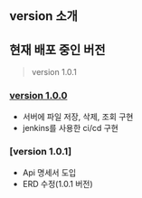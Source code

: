 ## version 소개

## 현재 배포 중인 버전
> version 1.0.1

### [version 1.0.0](https://github.com/dkssudrhd/HanS3/blob/main/%EB%B2%84%EC%A0%84%20%EC%86%8C%EA%B0%9C/version/version%201.0.0.md)
- 서버에 파일 저장, 삭제, 조회 구현
- jenkins를 사용한 ci/cd 구현

### [version 1.0.1]
- Api 명세서 도입
- ERD 수정(1.0.1 버전)
